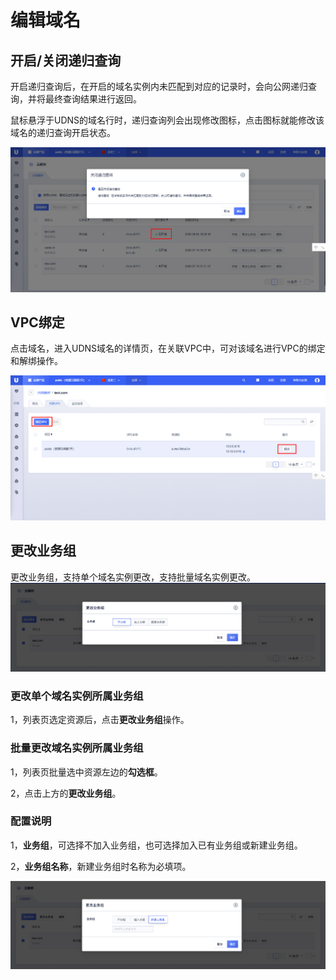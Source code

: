 # 编辑域名

## 开启/关闭递归查询

开启递归查询后，在开启的域名实例内未匹配到对应的记录时，会向公网递归查询，并将最终查询结果进行返回。

鼠标悬浮于UDNS的域名行时，递归查询列会出现修改图标，点击图标就能修改该域名的递归查询开启状态。

![](/images/editquery.png) 

## VPC绑定

点击域名，进入UDNS域名的详情页，在关联VPC中，可对该域名进行VPC的绑定和解绑操作。

![](/images/eidt_VPC.png) 

## 更改业务组

更改业务组，支持单个域名实例更改，支持批量域名实例更改。
![](/images/editudns01.png) 


### 更改单个域名实例所属业务组

1，列表页选定资源后，点击**更改业务组**操作。

### 批量更改域名实例所属业务组

1，列表页批量选中资源左边的**勾选框**。

2，点击上方的**更改业务组**。

### 配置说明

1，**业务组**，可选择不加入业务组，也可选择加入已有业务组或新建业务组。

2，**业务组名称**，新建业务组时名称为必填项。

![](/images/editudns02.png)

